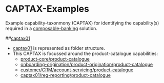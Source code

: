 # CAPTAX-Examples

Example capability-taxonmony (CAPTAX) for identifying the capability(s) required in a [composable-banking](https://www.mambu.com/composable-banking) solution.

##[captax01](https://github.com/MkershMambu/CAPTAX-Examples/tree/main/captax01) 

* [captax01](https://github.com/MkershMambu/CAPTAX-Examples/tree/main/captax01) is represented as folder structure.
* This CAPTAX is focussed around the product-catalogue capabilities:
    * [product-core/product-catalogue](https://github.com/MkershMambu/CAPTAX-Examples/tree/main/captax01/product-core/product-catalogue)
    * [onboarding-origination/product-origination/product-catalogue](https://github.com/MkershMambu/CAPTAX-Examples/tree/main/captax01/onboarding-origination/product-origination/product-catalogue)
    * [customer/CRM/account-servicing/product-catalogue](https://github.com/MkershMambu/CAPTAX-Examples/tree/main/captax01/customer/CRM/account-servicing/product-catalogue)
    * [captax01/reg-reporting/product-catalogue](https://github.com/MkershMambu/CAPTAX-Examples/tree/main/captax01/reg-reporting/product-catalogue)


